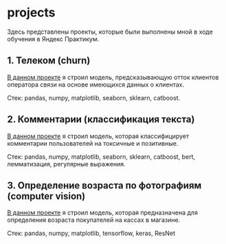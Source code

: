 # projects
Здесь представлены проекты, которые были выполнены мной в ходе обучения в Яндекс Практикум. 

## 1. Телеком (churn) 
[В данном проекте](https://github.com/nnshoshin/projects/blob/main/praktikum_telecom_shoshin.ipynb) я строил модель, предсказывающую отток клиентов оператора связи на основе имеющихся данных о клиентах. 

Стек: pandas, numpy, matplotlib, seaborn, sklearn, catboost.

## 2. Комментарии (классификация текста) 
[В данном проекте](https://github.com/nnshoshin/projects/blob/main/praktikum_texts_shoshin.ipynb) я строил модель, которая классифицирует комментарии пользователей на токсичные и позитивные. 

Стек: pandas, numpy, matplotlib, seaborn, sklearn, catboost, bert, лемматизация, регулярные выражения.

## 3. Определение возраста по фотографиям (computer vision) 
[В данном проекте](https://github.com/nnshoshin/projects/blob/main/praktikum_CV_Shoshin.ipynb) я строил модель, которая предназначена для определения возраста покупателей на кассах в магазине.

Стек: pandas, numpy, matplotlib, tensorflow, keras, ResNet
